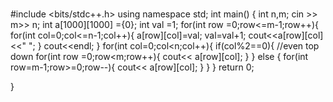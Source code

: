 # 
 #include <bits/stdc++.h>
using namespace std;
int main() {
    int n,m;
    cin >> m>> n;
    int a[1000][1000] ={0};
int val =1;
  for(int row =0;row<=m-1;row++){
for(int col=0;col<=n-1;col++){
    a[row][col]=val;
    val=val+1;
    cout<<a[row][col]<<" ";
}
cout<<endl;
        }
    for(int col=0;col<n;col++){
    if(col%2==0){
        //even top down
        for(int row =0;row<m;row++){
            cout<< a[row][col];
        }
    }
else
{
    for(int row=m-1;row>=0;row--){
          cout<< a[row][col];
    }
}
    }
    return 0;

}
